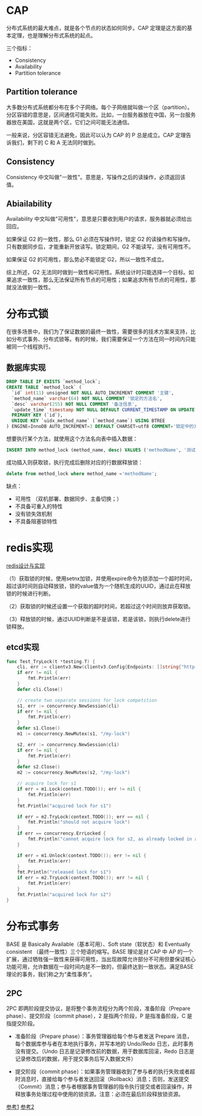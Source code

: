 # CAP

分布式系统的最大难点，就是各个节点的状态如何同步。CAP 定理是这方面的基本定理，也是理解分布式系统的起点。

三个指标：
- Consistency
- Availability
- Partition tolerance

## Partition tolerance
大多数分布式系统都分布在多个子网络。每个子网络就叫做一个区（partition）。分区容错的意思是，区间通信可能失败。比如，一台服务器放在中国，另一台服务器放在美国，这就是两个区，它们之间可能无法通信。

一般来说，分区容错无法避免，因此可以认为 CAP 的 P 总是成立。CAP 定理告诉我们，剩下的 C 和 A 无法同时做到。

## Consistency
Consistency 中文叫做"一致性"。意思是，写操作之后的读操作，必须返回该值。

## Abiailability
Availability 中文叫做"可用性"，意思是只要收到用户的请求，服务器就必须给出回应。

如果保证 G2 的一致性，那么 G1 必须在写操作时，锁定 G2 的读操作和写操作。只有数据同步后，才能重新开放读写。锁定期间，G2 不能读写，没有可用性不。

如果保证 G2 的可用性，那么势必不能锁定 G2，所以一致性不成立。

综上所述，G2 无法同时做到一致性和可用性。系统设计时只能选择一个目标。如果追求一致性，那么无法保证所有节点的可用性；如果追求所有节点的可用性，那就没法做到一致性。

# 分布式锁

在很多场景中，我们为了保证数据的最终一致性，需要很多的技术方案来支持，比如分布式事务、分布式锁等。有的时候，我们需要保证一个方法在同一时间内只能被同一个线程执行。

## 数据库实现

```sql
DROP TABLE IF EXISTS `method_lock`;
CREATE TABLE `method_lock` (
  `id` int(11) unsigned NOT NULL AUTO_INCREMENT COMMENT '主键',
  `method_name` varchar(64) NOT NULL COMMENT '锁定的方法名',
  `desc` varchar(255) NOT NULL COMMENT '备注信息',
  `update_time` timestamp NOT NULL DEFAULT CURRENT_TIMESTAMP ON UPDATE CURRENT_TIMESTAMP,
  PRIMARY KEY (`id`),
  UNIQUE KEY `uidx_method_name` (`method_name`) USING BTREE
) ENGINE=InnoDB AUTO_INCREMENT=3 DEFAULT CHARSET=utf8 COMMENT='锁定中的方法';
```
想要执行某个方法，就使用这个方法名向表中插入数据：
```sql
INSERT INTO method_lock (method_name, desc) VALUES ('methodName', '测试的methodName');
```

成功插入则获取锁，执行完成后删除对应的行数据释放锁：
```sql
delete from method_lock where method_name ='methodName';
```
缺点：
- 可用性 （双机部署、数据同步、主备切换；）
- 不具备可重入的特性
- 没有锁失效机制
- 不具备阻塞锁特性

# redis实现
[redis设计与实现](../redis/redis设计与实现.md)

（1）获取锁的时候，使用setnx加锁，并使用expire命令为锁添加一个超时时间，超过该时间则自动释放锁，锁的value值为一个随机生成的UUID，通过此在释放锁的时候进行判断。

（2）获取锁的时候还设置一个获取的超时时间，若超过这个时间则放弃获取锁。

（3）释放锁的时候，通过UUID判断是不是该锁，若是该锁，则执行delete进行锁释放。

## etcd实现

```go
func Test_TryLock(t *testing.T) {
	cli, err := clientv3.New(clientv3.Config{Endpoints: []string{"http://172.27.122.2:23790"}})
	if err != nil {
		fmt.Println(err)
	}
	defer cli.Close()

	// create two separate sessions for lock competition
	s1, err := concurrency.NewSession(cli)
	if err != nil {
		fmt.Println(err)
	}
	defer s1.Close()
	m1 := concurrency.NewMutex(s1, "/my-lock")

	s2, err := concurrency.NewSession(cli)
	if err != nil {
		fmt.Println(err)
	}
	defer s2.Close()
	m2 := concurrency.NewMutex(s2, "/my-lock")

	// acquire lock for s1
	if err = m1.Lock(context.TODO()); err != nil {
		fmt.Println(err)
	}
	fmt.Println("acquired lock for s1")

	if err = m2.TryLock(context.TODO()); err == nil {
		fmt.Println("should not acquire lock")
	}
	if err == concurrency.ErrLocked {
		fmt.Println("cannot acquire lock for s2, as already locked in another session")
	}

	if err = m1.Unlock(context.TODO()); err != nil {
		fmt.Println(err)
	}
	fmt.Println("released lock for s1")
	if err = m2.TryLock(context.TODO()); err != nil {
		fmt.Println(err)
	}
	fmt.Println("acquired lock for s2")
}

```
# 分布式事务

BASE 是 Basically Available（基本可用）、Soft state（软状态）和 Eventually consistent （最终一致性）三个短语的缩写。BASE 理论是对 CAP 中 AP 的一个扩展，通过牺牲强一致性来获得可用性，当出现故障允许部分不可用但要保证核心功能可用，允许数据在一段时间内是不一致的，但最终达到一致状态。满足BASE理论的事务，我们称之为“柔性事务”。

## 2PC
2PC 即两阶段提交协议，是将整个事务流程分为两个阶段，准备阶段（Prepare phase）、提交阶段（commit phase），2 是指两个阶段，P 是指准备阶段，C 是指提交阶段。

- 准备阶段（Prepare phase）：事务管理器给每个参与者发送 Prepare 消息，每个数据库参与者在本地执行事务，并写本地的 Undo/Redo 日志，此时事务没有提交。（Undo 日志是记录修改前的数据，用于数据库回滚，Redo 日志是记录修改后的数据，用于提交事务后写入数据文件）

- 提交阶段（commit phase）：如果事务管理器收到了参与者的执行失败或者超时消息时，直接给每个参与者发送回滚（Rollback）消息；否则，发送提交（Commit）消息；参与者根据事务管理器的指令执行提交或者回滚操作，并释放事务处理过程中使用的锁资源。注意：必须在最后阶段释放锁资源。



[参考1](https://www.cnblogs.com/dyzcs/p/13780668.html)
[参考2](https://zhuanlan.zhihu.com/p/183753774)

